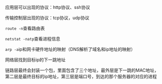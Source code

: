 应用层可以出现的协议：http协议、ssh协议

传输控制层出现的协议：tcp协议，udp协议

`route -n`查看路由表

`netstat -natp`查看进程信息

`arp -a`ip和网卡硬件地址的映射（DNS解析了域名和ip地址的映射）

网络层找到目标ip的下一跳地址

链路层最终会封装一个包，里面包含了三个地址，最外层是下一跳的MAC地址，第二层是最终目标的ip地址，第三层是端口号，到达的那个服务器的对应的进程